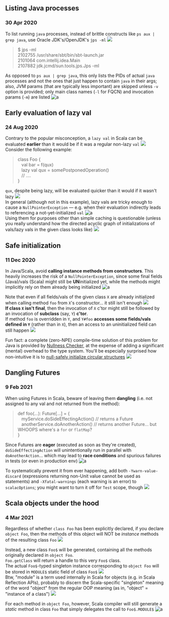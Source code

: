 ## Listing Java processes
### 30 Apr 2020

To list running `java` processes,
instead of brittle constructs like
`ps aux | grep java`, use Oracle
JDK's/OpenJDK's `jps -ml` ![](java)

> $ jps -ml <br/>
> 2102755 /usr/share/sbt/bin/sbt-launch.jar <br/>
> 2101064 com.intellij.idea.Main <br/>
> 2107882 jdk.jcmd/sun.tools.jps.Jps -ml <br/>

As opposed to `ps aux | grep java`, this only
lists the PIDs of actual `java` processes and
not the ones that just happen to contain
`java` in their args; also, JVM params (that
are typically less important) are skipped
unless `-v` option is provided; only main
class names (`-l` for FQCN) and invocation
params (`-m`) are listed ![a](shell-party)


## Early evaluation of lazy val
### 24 Aug 2020

Contrary to the popular misconception, a `lazy val` in Scala can be evaluated **earlier**
than it would be if it was a regular non-lazy `val` ![](hushed) <br/>
Consider the following example:

> class Foo { <br/>
> &nbsp;&nbsp; val bar = f(qux) <br/>
> &nbsp;&nbsp; lazy val qux = somePostponedOperation() <br/>
> &nbsp;&nbsp; // .... <br/>
> } <br/>

`qux`, despite being lazy, will be evaluated quicker than it would if it wasn't lazy ![](sloth) <br/>
In general (although not in this example), lazy vals are tricky enough to cause a `NullPointerException` &mdash;
e.g. when their evaluation indirectly leads to referencing a not-yet-initialized `val` ![a](this_is_fine) <br/>
Using them for purposes other than simple caching is questionable (unless you really understand how the directed acyclic graph of initializations of vals/lazy vals in the given class looks like) ![](goncern)


## Safe initialization
### 11 Dec 2020

In Java/Scala, avoid **calling instance methods from constructors**.
This heavily increases the risk of a `NullPointerException`,
since some final fields (Java)/vals (Scala) might still be **UN**initialized yet,
while the methods might implicitly rely on them already being initialized ![a](this_is_fine)

Note that even if all fields/vals of the given class `X` are already initialized
when calling method `foo` from `X`'s constructor... it still isn't enough ![](poorly-renovated-spurdo) <br/>
**If class `X` isn't final**, then the invocation of `X` c'tor might still be followed
by an invocation of **subclass** (say, `Y`) **c'tor**. <br/>
If method `foo` is overridden in `Y`, and `Y#foo` **accesses some fields/vals
defined in `Y`** (rather than in `X`), then an access to an uninitialized field
can still happen ![](sad)

Fun fact: a complete (zero-NPE) compile-time solution of this problem for Java
is provided by [Nullness Checker](https://checkerframework.org/manual/#nullness-checker),
at the expense of adding a significant (mental) overhead to the type system.
You'll be especially surprised how non-intuitive it is to
[null-safely initialize circular structures](https://checkerframework.org/manual/#circular-initialization) ![](hushed)


## Dangling Futures
### 9 Feb 2021

When using Futures in Scala, beware of leaving them **dangling**
(i.e. not assigned to any val and not returned from the method):

> def foo(...): Future[...] = { <br/>
> &nbsp;&nbsp; myService.doSideEffectingAction() // returns a Future <br/>
> &nbsp;&nbsp; anotherService.doAnotherAction() // returns another Future... but WHOOPS where's a `for` or `flatMap`? <br/>
> } <br/>

Since Futures are **eager** (executed as soon as they're created), `doSideEffectingAction`
will unintentionally run in parallel with `doAnotherAction`... which may lead to **race conditions**
and spurious failures in tests (or even in production env) ![a](async-parrot)

To systematically prevent it from ever happening, add both `-Ywarn-value-discard`
(expressions returning non-Unit value cannot be used as statements) and
`-Xfatal-warnings` (each warning is an error) to `scalacOptions`;
you might want to turn it off for `Test` scope, though ![](gear)


## Scala objects under the hood
### 4 Mar 2021

Regardless of whether `class Foo` has been explicitly declared, if you declare `object Foo`,
then the methods of this object will NOT be _instance_ methods of the resulting class `Foo` ![](stop-sign)

Instead, a new class `Foo$` will be generated, containing all the methods
originally declared in `object Foo`. <br/>
`Foo.getClass` will return a handle to this very `Foo$` class. <br/>
The actual `Foo$`-typed singleton instance corresponding to `object Foo` will be stored in
`MODULE$` static field of class `Foo$` ![](java) <br/>
Btw, "module" is a term used internally in Scala for objects (e.g. in Scala Reflection APIs),
probably to discern the Scala-specific "singleton" meaning of the word "object" from the regular
OOP meaning (as in, "object" = "instance of a class") ![](mirror)

For each method in `object Foo`, however, Scala compiler will still generate a _static_ method
in class `Foo` that simply delegates the call to `Foo$.MODULE$` ![a](portal-parrot)

